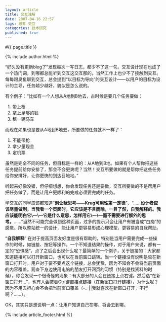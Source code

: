 ```yaml
---
layout: article
title: 交互浅解
date: 2007-04-16 22:57
tags: 思考 交互
categories: 技术研究
published: true
---
```


#{{ page.title }}

{% include author.html %}

“好久没有更新blog了”发现每次一写日志，都少不了这一句。交互设计现在也成了一个热门词，到哪都总能听到交互这交互那的，当然工作上也少不了接触到交互。每每跟臭鱼聊到交互，总会提到“以目标为导向”的交互设计——以用户的目标为设计的主导，任务越少越好。貌似是怎么说的。

有个例子：“比如有一个人想从A地到B地去，古时候是要几个任务要做：

1. 带上枪
2. 拿上足够的钱
3. 租一辆马车

而现在如果也是要从A地到B地去，所要做的任务就不一样了：

1. 不能带枪
2. 拿少量现金
3. 定机票

虽然是完全不同的任务，但目标是一样的：从A地到B地。如果有个人帮你把这些任务提前给你安排了，那会不会更爽呢？当然！交互所要做的就是帮你把这些任务给你安排好，让你更快的到达目地地。”

听起来好像没错，但仔细想想，你会发现任务还是要做，交互所要做的不是帮用户把任务做了，而是让用户更顺利的完成必须要完成的任务。

学交互的同学应该都知道“**别让我思考——Krug可用性第一定律**”、“……**设计者应该尽量做到，当我看一个页面时，它应该是不言而喻，一目了然，自我解释的。我应该能明白它\―\―它是什么意思，怎样用它\―\―而不需要进行额外的思考。**……”当然不可能完全做到这种页面，过多的提示只会让用户有被当成“白痴”的感觉。所以整站统一的设计，能让用户更容易形成心理模型，更容易的自我帮助。

“**自我解释**” 在对于提高页面友好度是很有帮助的，特别是当用户需要完成一些操作的时候，如链接、按钮等操作。一个不知道结果的操作，对于用户来说，都有一定的“恐惧感”，点了之后会出现什么呢？最简单的一个例子，关于链接的：大家都知道链接可以打开新窗口，也可以在当前窗口跳转。当一个链接没有说明是否在新窗口打开时，用户对于要不要点这个链接，总会犹豫，因为不知会不会将当前页面的内容覆盖。观查下身边使用电脑的朋友打开网页的习惯（特别是找资料的时候），你会发现一个很奇怪的现象：有大部分的人会在链接上点右键，然后选“在新窗口打开...”，也有人会按着Ctrl键直接点链接（在新窗口打开链接），为什么呢？因为不用去担心会不会把当前窗口覆盖（-_-\|\|我就喜欢在新窗口打开，不行啊？……）。

OK，其实只是想说明一点：让用户知道自己在哪、将会去到哪。

{% include article_footer.html %}
